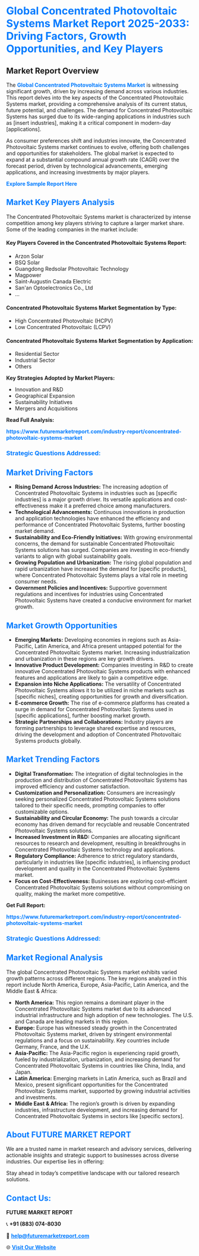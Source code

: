 <h1 style="color: #007BFF;">Global Concentrated Photovoltaic Systems Market Report 2025-2033: Driving Factors, Growth Opportunities, and Key Players</h1>

<section id="overview">
<h2>Market Report Overview</h2>
<p>The <a href="https://www.futuremarketreport.com/industry-report/concentrated-photovoltaic-systems-market" style="color: #007BFF; text-decoration: none;"><strong>Global Concentrated Photovoltaic Systems Market</strong></a> is witnessing significant growth, driven by increasing demand across various industries. This report delves into the key aspects of the Concentrated Photovoltaic Systems market, providing a comprehensive analysis of its current status, future potential, and challenges. The demand for Concentrated Photovoltaic Systems has surged due to its wide-ranging applications in industries such as [insert industries], making it a critical component in modern-day [applications].</p>
<p>As consumer preferences shift and industries innovate, the Concentrated Photovoltaic Systems market continues to evolve, offering both challenges and opportunities for stakeholders. The global market is expected to expand at a substantial compound annual growth rate (CAGR) over the forecast period, driven by technological advancements, emerging applications, and increasing investments by major players.</p>
</section>

<section id="overview">
<p><a href="https://www.futuremarketreport.com/request-sample/reportId=51148" style="color: #007BFF; text-decoration: none;"><strong>Explore Sample Report Here</strong></a></p>
</section>

<section id="key-players">
<h2 style="color: #007BFF;">Market Key Players Analysis</h2>
<p>The Concentrated Photovoltaic Systems market is characterized by intense competition among key players striving to capture a larger market share. Some of the leading companies in the market include:</p>
<h4>Key Players Covered in the Concentrated Photovoltaic Systems Report:</h4>
<ul><li>Arzon Solar</li><li>BSQ Solar</li><li>Guangdong Redsolar Photovoltaic Technology</li><li>Magpower</li><li>Saint-Augustin Canada Electric</li><li>San&#039;an Optoelectronics Co., Ltd</li><li>...</li></ul>
<h4>Concentrated Photovoltaic Systems Market Segmentation by Type:</h4>
<ul><li>High Concentrated Photovoltaic (HCPV)</li><li>Low Concentrated Photovoltaic (LCPV)</li></ul>

<h4>Concentrated Photovoltaic Systems Market Segmentation by Application:</h4>
<ul><li>Residential Sector</li><li>Industrial Sector</li><li>Others</li></ul>
<p><strong>Key Strategies Adopted by Market Players:</strong></p>
<ul>
<li>Innovation and R&D</li>
<li>Geographical Expansion</li>
<li>Sustainability Initiatives</li>
<li>Mergers and Acquisitions</li>
</ul>
</section>

<section>
<p><strong>Read Full Analysis: </strong></p><a href="https://www.futuremarketreport.com/industry-report/concentrated-photovoltaic-systems-market" style="color: #007BFF; text-decoration: none;"><strong>https://www.futuremarketreport.com/industry-report/concentrated-photovoltaic-systems-market</strong></a>
<h3 style="color: #007BFF;">Strategic Questions Addressed:</h3>
</section>

<section id="driving-factors">
<h2 style="color: #007BFF;">Market Driving Factors</h2>
<ul>
<li><strong>Rising Demand Across Industries:</strong> The increasing adoption of Concentrated Photovoltaic Systems in industries such as [specific industries] is a major growth driver. Its versatile applications and cost-effectiveness make it a preferred choice among manufacturers.</li>
<li><strong>Technological Advancements:</strong> Continuous innovations in production and application technologies have enhanced the efficiency and performance of Concentrated Photovoltaic Systems, further boosting market demand.</li>
<li><strong>Sustainability and Eco-Friendly Initiatives:</strong> With growing environmental concerns, the demand for sustainable Concentrated Photovoltaic Systems solutions has surged. Companies are investing in eco-friendly variants to align with global sustainability goals.</li>
<li><strong>Growing Population and Urbanization:</strong> The rising global population and rapid urbanization have increased the demand for [specific products], where Concentrated Photovoltaic Systems plays a vital role in meeting consumer needs.</li>
<li><strong>Government Policies and Incentives:</strong> Supportive government regulations and incentives for industries using Concentrated Photovoltaic Systems have created a conducive environment for market growth.</li>
</ul>
</section>

<section id="growth-opportunities">
<h2 style="color: #007BFF;">Market Growth Opportunities</h2>
<ul>
<li><strong>Emerging Markets:</strong> Developing economies in regions such as Asia-Pacific, Latin America, and Africa present untapped potential for the Concentrated Photovoltaic Systems market. Increasing industrialization and urbanization in these regions are key growth drivers.</li>
<li><strong>Innovative Product Development:</strong> Companies investing in R&D to create innovative Concentrated Photovoltaic Systems products with enhanced features and applications are likely to gain a competitive edge.</li>
<li><strong>Expansion into Niche Applications:</strong> The versatility of Concentrated Photovoltaic Systems allows it to be utilized in niche markets such as [specific niches], creating opportunities for growth and diversification.</li>
<li><strong>E-commerce Growth:</strong> The rise of e-commerce platforms has created a surge in demand for Concentrated Photovoltaic Systems used in [specific applications], further boosting market growth.</li>
<li><strong>Strategic Partnerships and Collaborations:</strong> Industry players are forming partnerships to leverage shared expertise and resources, driving the development and adoption of Concentrated Photovoltaic Systems products globally.</li>
</ul>
</section>

<section id="trending-factors">
<h2 style="color: #007BFF;">Market Trending Factors</h2>
<ul>
<li><strong>Digital Transformation:</strong> The integration of digital technologies in the production and distribution of Concentrated Photovoltaic Systems has improved efficiency and customer satisfaction.</li>
<li><strong>Customization and Personalization:</strong> Consumers are increasingly seeking personalized Concentrated Photovoltaic Systems solutions tailored to their specific needs, prompting companies to offer customizable options.</li>
<li><strong>Sustainability and Circular Economy:</strong> The push towards a circular economy has driven demand for recyclable and reusable Concentrated Photovoltaic Systems solutions.</li>
<li><strong>Increased Investment in R&D:</strong> Companies are allocating significant resources to research and development, resulting in breakthroughs in Concentrated Photovoltaic Systems technology and applications.</li>
<li><strong>Regulatory Compliance:</strong> Adherence to strict regulatory standards, particularly in industries like [specific industries], is influencing product development and quality in the Concentrated Photovoltaic Systems market.</li>
<li><strong>Focus on Cost-Effectiveness:</strong> Businesses are exploring cost-efficient Concentrated Photovoltaic Systems solutions without compromising on quality, making the market more competitive.</li>
</ul>
</section>

<section>
<p><strong>Get Full Report: </strong></p><a href="https://www.futuremarketreport.com/industry-report/concentrated-photovoltaic-systems-market" style="color: #007BFF; text-decoration: none;"><strong>https://www.futuremarketreport.com/industry-report/concentrated-photovoltaic-systems-market</strong></a>
<h3 style="color: #007BFF;">Strategic Questions Addressed:</h3>
</section>


<section id="regional-analysis">
<h2 style="color: #007BFF;">Market Regional Analysis</h2>
<p>The global Concentrated Photovoltaic Systems market exhibits varied growth patterns across different regions. The key regions analyzed in this report include North America, Europe, Asia-Pacific, Latin America, and the Middle East & Africa:</p>
<ul>
<li><strong>North America:</strong> This region remains a dominant player in the Concentrated Photovoltaic Systems market due to its advanced industrial infrastructure and high adoption of new technologies. The U.S. and Canada are leading markets in this region.</li>
<li><strong>Europe:</strong> Europe has witnessed steady growth in the Concentrated Photovoltaic Systems market, driven by stringent environmental regulations and a focus on sustainability. Key countries include Germany, France, and the U.K.</li>
<li><strong>Asia-Pacific:</strong> The Asia-Pacific region is experiencing rapid growth, fueled by industrialization, urbanization, and increasing demand for Concentrated Photovoltaic Systems in countries like China, India, and Japan.</li>
<li><strong>Latin America:</strong> Emerging markets in Latin America, such as Brazil and Mexico, present significant opportunities for the Concentrated Photovoltaic Systems market, supported by growing industrial activities and investments.</li>
<li><strong>Middle East & Africa:</strong> The region’s growth is driven by expanding industries, infrastructure development, and increasing demand for Concentrated Photovoltaic Systems in sectors like [specific sectors].</li>
</ul>
</section>

<footer>
<h2 style="color: #007BFF;">About FUTURE MARKET REPORT</h2>
<p>We are a trusted name in market research and advisory services, delivering actionable insights and strategic support to businesses across diverse industries. Our expertise lies in offering:</p>

<p>Stay ahead in today’s competitive landscape with our tailored research solutions.</p>

<h2 style="color: #007BFF;">Contact Us:</h2>
<p><strong>FUTURE MARKET REPORT</strong></p>
<p>📞 <strong>+91 (883) 074-8030</strong></p>
<p>📧 <strong><a href="mailto:help@futuremarketreport.com" style="color: #007BFF;">help@futuremarketreport.com</a></strong></p>
<p>🌐 <strong><a href="https://www.futuremarketreport.com/" style="color: #007BFF;">Visit Our Website</a></strong></p>
</footer>
